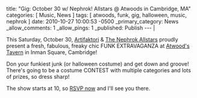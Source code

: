 title: "Gig: October 30 w/ Nephrok! Allstars @ Atwoods in Cambridge, MA"
categories: [ Music, News ]
tags: [ atwoods, funk, gig, halloween, music, nephrok ]
date: 2010-10-27 10:00:53 -0500
_primary_category: News
_allow_comments: 1
_allow_pings: 1
_published: Publish
--- |

This Saturday, October 30, [Artifaktori](http://artifaktori.blogspot.com/) & [The Nephrok Allstars][event] proudly present a fresh, fabulous, freaky chic FUNK EXTRAVAGANZA at [Atwood's Tavern](http://www.yelp.com/biz/atwoods-tavern-cambridge) in Inman Square, Cambridge!

Don your funkiest junk (or halloween costume) and get down and groove! There's going to be a costume CONTEST with multiple categories and lots of prizes, so dress sharp!

The show starts at 10, so [RSVP now][event] and I'll see you there.

[event]: http://www.facebook.com/event.php?eid=148656015177974

